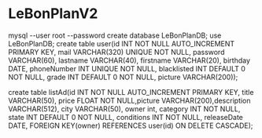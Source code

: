 # LeBonPlanV2

mysql --user root --password
create database LeBonPlanDB;
use LeBonPlanDB;
create table user(id INT NOT NULL AUTO_INCREMENT PRIMARY KEY, mail VARCHAR(320) UNIQUE NOT NULL, password VARCHAR(60), lastname VARCHAR(40), firstname VARCHAR(20), birthday DATE, phoneNumber INT UNIQUE NOT NULL, blacklisted INT DEFAULT 0 NOT NULL, grade INT DEFAULT 0 NOT NULL, picture VARCHAR(200));

create table listAd(id INT NOT NULL AUTO_INCREMENT PRIMARY KEY, title VARCHAR(50), price FLOAT NOT NULL,picture VARCHAR(200),description VARCHAR(512), city VARCHAR(50), owner int, category INT NOT NULL, state INT DEFAULT 0 NOT NULL, conditions INT NOT NULL, releaseDate DATE, FOREIGN KEY(owner) REFERENCES user(id) ON DELETE CASCADE);
